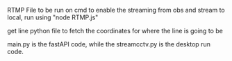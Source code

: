 RTMP File to be run on cmd to enable the streaming from obs and stream to local, run using "node RTMP.js"

get line python file to fetch the coordinates for where the line is going to be

main.py is the fastAPI code, while the streamcctv.py is the desktop run code.
